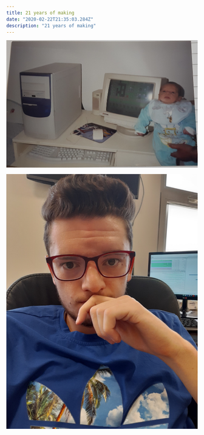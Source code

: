 ```yaml
---
title: 21 years of making 
date: "2020-02-22T21:35:03.284Z"
description: "21 years of making"
---
```


![When the journey started](./me.jpg)




![Me coding](./2019.jpg)
